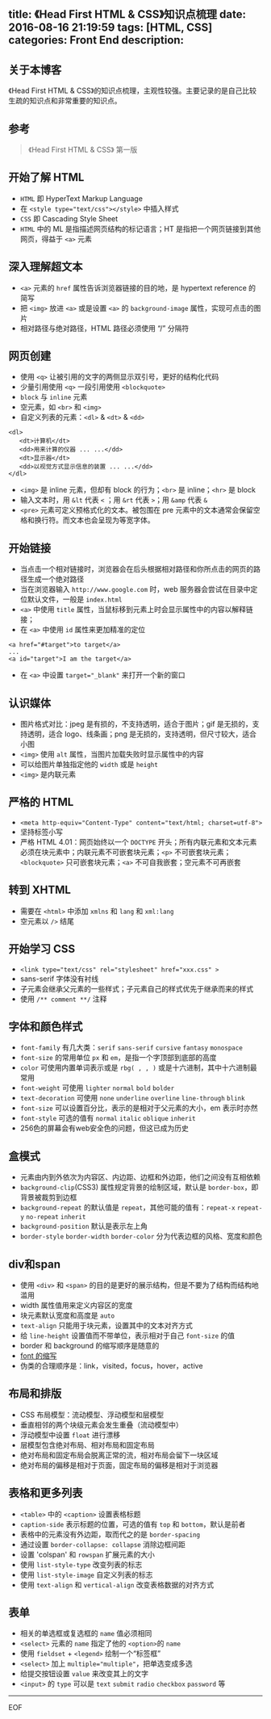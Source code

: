 title: 《Head First HTML & CSS》知识点梳理
date: 2016-08-16 21:19:59
tags: [HTML, CSS]
categories: Front End
description:
---

## 关于本博客

《Head First HTML & CSS》的知识点梳理，主观性较强。主要记录的是自己比较生疏的知识点和非常重要的知识点。

## 参考

> 《Head First HTML & CSS》 第一版

<!-- more -->

## 开始了解 HTML

- `HTML` 即 HyperText Markup Language
- 在 `<style type="text/css"></style>` 中插入样式
- `CSS` 即 Cascading Style Sheet
- `HTML` 中的 ML 是指描述网页结构的标记语言；HT 是指把一个网页链接到其他网页，得益于 `<a>` 元素

## 深入理解超文本

- `<a>` 元素的 `href` 属性告诉浏览器链接的目的地，是 hypertext reference 的简写
- 把 `<img>` 放进 `<a>` 或是设置 `<a>` 的 `background-image` 属性，实现可点击的图片
- 相对路径与绝对路径，HTML 路径必须使用 “/” 分隔符

## 网页创建

- 使用 `<q>` 让被引用的文字的两侧显示双引号，更好的结构化代码
- 少量引用使用 `<q>` 一段引用使用 `<blockquote>`
- `block` 与 `inline` 元素
- 空元素，如 `<br>` 和 `<img>`
- 自定义列表的元素：`<dl>` & `<dt>` & `<dd>`
```
<dl>
   <dt>计算机</dt>
   <dd>用来计算的仪器 ... ...</dd>
   <dt>显示器</dt>
   <dd>以视觉方式显示信息的装置 ... ...</dd>
</dl>
```
- `<img>` 是 inline 元素，但却有 block 的行为；`<br>` 是 inline；`<hr>` 是 block
- 输入文本时，用 `&lt` 代表 `<` ；用 `&rt` 代表 `>`；用 `&amp` 代表 `&`
- `<pre>` 元素可定义预格式化的文本。被包围在 pre 元素中的文本通常会保留空格和换行符。而文本也会呈现为等宽字体。

## 开始链接

- 当点击一个相对链接时，浏览器会在后头根据相对路径和你所点击的网页的路径生成一个绝对路径
- 当在浏览器输入 `http://www.google.com` 时，web 服务器会尝试在目录中定位默认文件，一般是 `index.html`
- `<a>` 中使用 `title` 属性，当鼠标移到元素上时会显示属性中的内容以解释链接；
- 在 `<a>` 中使用 `id` 属性来更加精准的定位
```
<a href="#target">to target</a>
...
<a id="target">I am the target</a>
```
- 在 `<a>` 中设置 `target="_blank"` 来打开一个新的窗口

## 认识媒体

- 图片格式对比：jpeg 是有损的，不支持透明，适合于图片；gif 是无损的，支持透明，适合 logo、线条画；png 是无损的，支持透明，但尺寸较大，适合小图
- `<img>` 使用 `alt` 属性，当图片加载失败时显示属性中的内容
- 可以给图片单独指定他的 `width` 或是 `height`
- `<img>` 是内联元素

## 严格的 HTML

- `<meta http-equiv="Content-Type" content="text/html; charset=utf-8">`
- 坚持标签小写
- 严格 HTML 4.01：网页始终以一个 `DOCTYPE` 开头；所有内联元素和文本元素必须在块元素中；内联元素不可嵌套块元素；`<p>` 不可嵌套块元素；`<blockquote>` 只可嵌套块元素；`<a>` 不可自我嵌套；空元素不可再嵌套

## 转到 XHTML

- 需要在 `<html>` 中添加 `xmlns` 和 `lang` 和 `xml:lang`
- 空元素以 `/>` 结尾

## 开始学习 CSS

- `<link type="text/css" rel="stylesheet" href="xxx.css" >`
- sans-serif 字体没有衬线
- 子元素会继承父元素的一些样式；子元素自己的样式优先于继承而来的样式
- 使用 `/** comment **/` 注释

## 字体和颜色样式

- `font-family` 有几大类：`serif` `sans-serif` `cursive` `fantasy` `monospace`
- `font-size` 的常用单位 `px` 和 `em`，是指一个字顶部到底部的高度
- `color` 可使用内置单词表示或是 `rbg( , , )` 或是十六进制，其中十六进制最常用
- `font-weight` 可使用 `lighter` `normal` `bold` `bolder`
- `text-decoration` 可使用 `none` `underline` `overline` `line-through` `blink`
- `font-size` 可以设置百分比，表示的是相对于父元素的大小，em 表示时亦然
- `font-style` 可选的值有 `normal` `italic` `oblique` `inherit`
- 256色的屏幕会有web安全色的问题，但这已成为历史

## 盒模式

- 元素由内到外依次为内容区、内边距、边框和外边距，他们之间没有互相依赖
- `background-clip`(CSS3) 属性规定背景的绘制区域，默认是 `border-box`，即背景被裁剪到边框
- `background-repeat` 的默认值是 `repeat`，其他可能的值有：`repeat-x` `repeat-y` `no-repeat` `inherit`
- `background-position` 默认是表示左上角
- `border-style` `border-width` `border-color` 分为代表边框的风格、宽度和颜色

## div和span

- 使用 `<div>` 和 `<span>` 的目的是更好的展示结构，但是不要为了结构而结构地滥用
- width 属性值用来定义内容区的宽度
- 块元素默认宽度和高度是 `auto`
- `text-align` 只能用于块元素，设置其中的文本对齐方式
- 给 `line-height` 设置值而不带单位，表示相对于自己 `font-size` 的值
- border 和 background 的缩写顺序是随意的
- [font 的缩写](http://www.w3school.com.cn/cssref/pr_font_font.asp)
- 伪类的合理顺序是：link，visited，focus，hover，active

## 布局和排版

- CSS 布局模型：流动模型、浮动模型和层模型
- 垂直相邻的两个块级元素会发生重叠（流动模型中）
- 浮动模型中设置 `float` 进行漂移
- 层模型包含绝对布局、相对布局和固定布局
- 绝对布局和固定布局会脱离正常的流，相对布局会留下一块区域
- 绝对布局的偏移是相对于页面，固定布局的偏移是相对于浏览器

## 表格和更多列表

- `<table>` 中的 `<caption>` 设置表格标题
- `caption-side` 表示标题的位置，可选的值有 `top` 和 `bottom`，默认是前者
- 表格中的元素没有外边距，取而代之的是 `border-spacing`
- 通过设置 `border-collapse: collapse` 消除边框间距
- 设置 'colspan' 和 `rowspan` 扩展元素的大小
- 使用 `list-style-type` 改变列表的标志
- 使用 `list-style-image` 自定义列表的标志
- 使用 `text-align` 和 `vertical-align` 改变表格数据的对齐方式

## 表单

-  相关的单选框或复选框的 `name` 值必须相同
-  `<select>` 元素的 `name` 指定了他的 `<option>`的 `name`
-  使用 `fieldset` + `<legend>` 绘制一个“标签框”
-  `<select>` 加上 `multiple="multiple"`，把单选变成多选
-  给提交按钮设置 `value` 来改变其上的文字
-  `<input>` 的 `type` 可以是 `text` `submit` `radio` `checkbox` `password` 等

---
EOF
